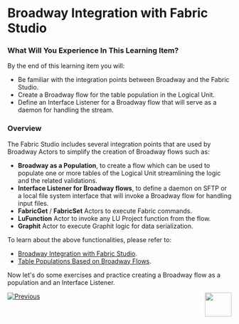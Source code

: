 # Broadway Integration with Fabric Studio

### What Will You Experience In This Learning Item?

By the end of this learning item you will:

- Be familiar with the integration points between Broadway and the Fabric Studio.
- Create a Broadway flow for the table population in the Logical Unit.
- Define an Interface Listener for a Broadway flow that will serve as a daemon for handling the stream.

### Overview

The Fabric Studio includes several integration points that are used by Broadway Actors to simplify the creation of Broadway flows such as:

* **Broadway as a Population**, to create a flow which can be used to populate one or more tables of the Logical Unit streamlining the logic and the related validations.
* **Interface Listener for Broadway flows**, to define a daemon on SFTP or a local file system interface that will invoke a Broadway flow for handling input files.
* **FabricGet** / **FabricSet** Actors to execute Fabric commands.
* **LuFunction** Actor to invoke any LU Project function from the flow.
* **Graphit** Actor to execute Graphit logic for data serialization.

To learn about the above functionalities, please refer to:

* [Broadway Integration with Fabric Studio](/articles/19_Broadway/09_broadway_integration_with_Fabric.md).
* [Table Populations Based on Broadway Flows](/articles/07_table_population/14_table_population_based_Broadway.md).



Now let's do some exercises and practice creating a Broadway flow as a population and an Interface Listener.



[![Previous](/articles/images/Previous.png)](10_using_various_actors_exercise.md)[<img align="right" width="60" height="54" src="/articles/images/Next.png">](12_broadway_as_a_population_exercise.md)